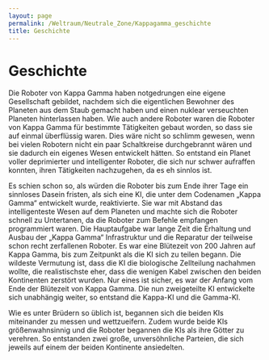 ```yaml
---
layout: page
permalink: /Weltraum/Neutrale_Zone/Kappagamma_geschichte
title: Geschichte
---
```



# Geschichte


Die Roboter von Kappa Gamma haben notgedrungen eine eigene Gesellschaft gebildet, nachdem sich die eigentlichen Bewohner des Planeten aus dem Staub gemacht haben und einen nuklear verseuchten Planeten hinterlassen haben. Wie auch andere Roboter waren die Roboter von Kappa Gamma für bestimmte Tätigkeiten gebaut worden, so dass sie auf einmal überflüssig waren. Dies wäre nicht so schlimm gewesen, wenn bei vielen Robotern nicht ein paar Schaltkreise durchgebrannt wären und sie dadurch ein eigenes Wesen entwickelt hätten. So entstand ein Planet voller deprimierter und intelligenter Roboter, die sich nur schwer aufraffen konnten, ihren Tätigkeiten nachzugehen, da es eh sinnlos ist.

Es schien schon so, als würden die Roboter bis zum Ende ihrer Tage ein sinnloses Dasein fristen, als sich eine KI, die unter dem Codenamen &bdquo;Kappa Gamma&ldquo; entwickelt wurde, reaktivierte. Sie war mit Abstand das intelligenteste Wesen auf dem Planeten und machte sich die Roboter schnell zu Untertanen, da die Roboter zum Befehle empfangen programmiert waren. Die Hauptaufgabe war lange Zeit die Erhaltung und Ausbau der &bdquo;Kappa Gamma&ldquo; Infrastruktur und die Reparatur der teilweise schon recht zerfallenen Roboter. Es war eine Blütezeit von 200 Jahren auf Kappa Gamma, bis zum Zeitpunkt als die KI sich zu teilen begann. Die wildeste Vermutung ist, dass die KI die biologische Zellteilung nachahmen wollte, die realistischste eher, dass die wenigen Kabel zwischen den beiden Kontinenten zerstört wurden. Nur eines ist sicher, es war der Anfang vom Ende der Blütezeit von Kappa Gamma. Die nun zweigeteilte KI entwickelte sich unabhängig weiter, so entstand die Kappa-KI und die Gamma-KI.

Wie es unter Brüdern so üblich ist, begannen sich die beiden KIs miteinander zu messen und wettzueifern. Zudem wurde beide KIs größenwahnsinnig und die Roboter begannen die KIs als ihre Götter zu verehren. So entstanden zwei große, unversöhnliche Parteien, die sich jeweils auf einem der beiden Kontinente ansiedelten.



